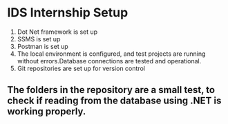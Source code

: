 <h1>IDS Internship Setup</h1>

<ol>
  <li>Dot Net framework is set up</li>
  <li>SSMS is set up</li>
  <li>Postman is set up</li>
  <li>The local environment is configured, and test projects are running without errors.Database connections are tested and operational.</li>
  <li>Git repositories are set up for version control</li>
</ol>

<h2>The folders in the repository are a small test, to check if reading from the database using .NET is working properly.</h2>
